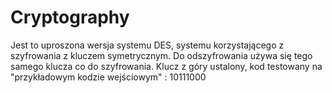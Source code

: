 # Cryptography
Jest to uproszona wersja systemu DES, systemu korzystającego z szyfrowania z kluczem symetrycznym. Do odszyfrowania
używa się tego samego klucza co do szyfrowania.
Klucz z góry ustalony, kod testowany na "przykładowym kodzie wejściowym" : 10111000
